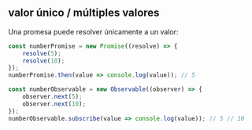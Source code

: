 ## valor único / múltiples valores

Una promesa puede resolver únicamente a un valor:

```js
const numberPromise = new Promise((resolve) => {
    resolve(5);
    resolve(10);
});
numberPromise.then(value => console.log(value)); // 5
```

```ts
const numberObservable = new Observable((observer) => {
    observer.next(5);
    observer.next(10);
});
numberObservable.subscribe(value => console.log(value)); // 5 // 10
```

